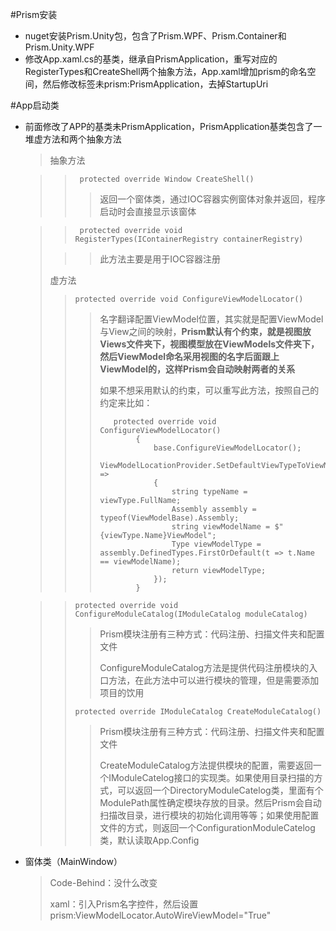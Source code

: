 #Prism安装

* nuget安装Prism.Unity包，包含了Prism.WPF、Prism.Container和Prism.Unity.WPF
* 修改App.xaml.cs的基类，继承自PrismApplication，重写对应的RegisterTypes和CreateShell两个抽象方法，App.xaml增加prism的命名空间，然后修改标签未prism:PrismApplication，去掉StartupUri

#App启动类

* 前面修改了APP的基类未PrismApplication，PrismApplication基类包含了一堆虚方法和两个抽象方法

  > 抽象方法

  > > ` protected override Window CreateShell()`
  > >
  > > > 返回一个窗体类，通过IOC容器实例窗体对象并返回，程序启动时会直接显示该窗体

  > > ` protected override void RegisterTypes(IContainerRegistry containerRegistry)`
  >
  > > > 此方法主要是用于IOC容器注册
  >
  > 虚方法
  >
  > > `protected override void ConfigureViewModelLocator()`
  > >
  > > > 名字翻译配置ViewModel位置，其实就是配置ViewModel与View之间的映射，**Prism默认有个约束，就是视图放Views文件夹下，视图模型放在ViewModels文件夹下，然后ViewModel命名采用视图的名字后面跟上ViewModel的，这样Prism会自动映射两者的关系**
  > > >
  > > > 如果不想采用默认的约束，可以重写此方法，按照自己的约定来比如：
  > > >
  > > > ```  ConfigureViewModelLocator()重写
  > > >    protected override void ConfigureViewModelLocator()
  > > >         {
  > > >             base.ConfigureViewModelLocator();
  > > >             ViewModelLocationProvider.SetDefaultViewTypeToViewModelTypeResolver(viewType =>
  > > >             {
  > > >                 string typeName = viewType.FullName;
  > > >                 Assembly assembly = typeof(ViewModelBase).Assembly;
  > > >                 string viewModelName = $"{viewType.Name}ViewModel";
  > > >                 Type viewModelType = assembly.DefinedTypes.FirstOrDefault(t => t.Name == viewModelName);
  > > >                 return viewModelType;
  > > >             });
  > > >         }
  > > > ```

  > > `protected override void ConfigureModuleCatalog(IModuleCatalog moduleCatalog)`
  > >
  > > > Prism模块注册有三种方式：代码注册、扫描文件夹和配置文件
  > > >
  > > > ConfigureModuleCatalog方法是提供代码注册模块的入口方法，在此方法中可以进行模块的管理，但是需要添加项目的饮用
  > >
  > > `protected override IModuleCatalog CreateModuleCatalog()`
  > >
  > > > Prism模块注册有三种方式：代码注册、扫描文件夹和配置文件
  > > >
  > > > CreateModuleCatalog方法提供模块的配置，需要返回一个IModuleCatelog接口的实现类。如果使用目录扫描的方式，可以返回一个DirectoryModuleCatelog类，里面有个ModulePath属性确定模块存放的目录。然后Prism会自动扫描改目录，进行模块的初始化调用等等；如果使用配置文件的方式，则返回一个ConfigurationModuleCatelog类，默认读取App.Config

* 窗体类（MainWindow）

  > Code-Behind：没什么改变
  >
  > xaml：引入Prism名字控件，然后设置prism:ViewModelLocator.AutoWireViewModel="True"